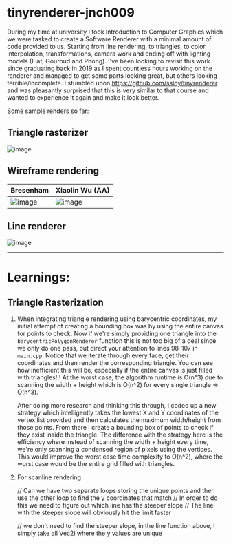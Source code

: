 # tinyrenderer-jnch009

During my time at university I took Introduction to Computer Graphics which we were tasked to create a Software Renderer with a minimal amount of code provided to us. Starting from line rendering, 
to triangles, to color interpolation, transformations, camera work and ending off with lighting models (Flat, Gouroud and Phong). I've been looking to revisit this work since graduating back in 2019 as
I spent countless hours working on the renderer and managed to get some parts looking great, but others looking terrible/incomplete. I stumbled upon https://github.com/ssloy/tinyrenderer and was
pleasantly surprised that this is very similar to that course and wanted to experience it again and make it look better.

Some sample renders so far:

## Triangle rasterizer

![image](https://github.com/jnch009/tinyrenderer-jnch009/assets/13592249/74e55b21-033e-4316-a1d5-fd6232e5e285)

## Wireframe rendering 

| Bresenham  | Xiaolin Wu (AA) |
| ------------- | ------------- |
| ![image](https://github.com/jnch009/tinyrenderer-jnch009/assets/13592249/0cf6a8d5-bc08-41f1-bab3-3e1244a95c75)  | ![image](https://github.com/jnch009/tinyrenderer-jnch009/assets/13592249/5f7cd862-7a6d-4b42-8e56-48e13053028d)  |

## Line renderer

![image](https://github.com/jnch009/tinyrenderer-jnch009/assets/13592249/1fae3683-c7bd-45f8-b779-3fcb5756d730)

---

# Learnings:
## Triangle Rasterization
1. When integrating triangle rendering using barycentric coordinates, my initial attempt of creating a bounding box was by
using the entire canvas for points to check. Now if we're simply providing one triangle into the `barycentricPolygonRenderer` function
this is not too big of a deal since we only do one pass, but direct your attention to lines 98-107 in `main.cpp`. Notice that we iterate
through every face, get their coordinates and then render the corresponding triangle. You can see how inefficient this will be, especially 
if the entire canvas is just filled with triangles!!! At the worst case, the algorithm runtime is O(n^3) due to scanning the width + height 
which is O(n^2) for every single triangle => O(n^3). 
    
    After doing more research and thinking this through, I coded up a new strategy which intelligently takes the lowest X and Y coordinates 
of the vertex list provided and then calculates the maximum width/height from those points. From there I create a bounding box of points 
to check if they exist inside the triangle. The difference with the strategy here is the efficiency where instead of scanning the width + height
every time, we're only scanning a condensed region of pixels using the vertices. This would improve the worst case time complexity to O(n^2), where
the worst case would be the entire grid filled with triangles.

2. For scanline rendering <TODO continue to add to this>
    
    // Can we have two separate loops storing the unique points and then use the other loop to find the y coordinates that match
	// In order to do this we need to figure out which line has the steeper slope
	// The line with the steeper slope will obviously hit the limit faster

	// we don't need to find the steeper slope, in the line function above, I simply take all Vec2i where the y values are unique